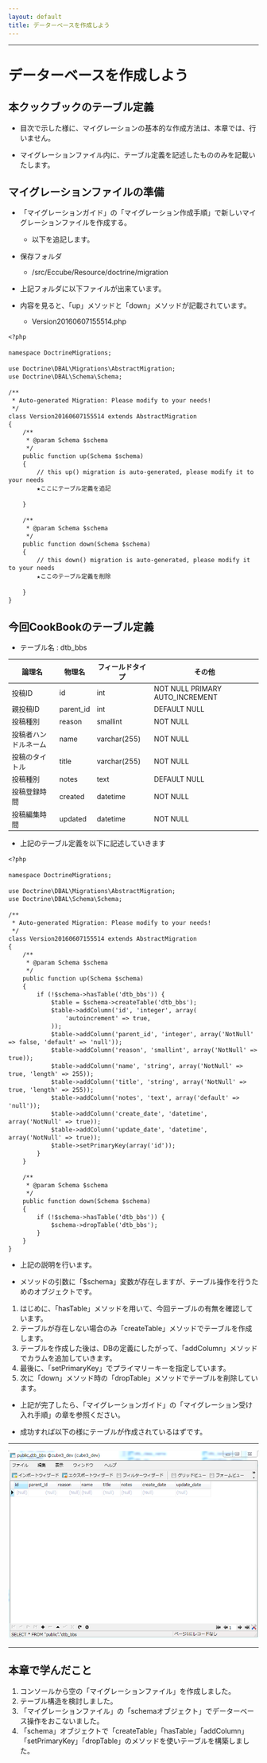 ```yaml
---
layout: default
title: データーベースを作成しよう
---
```


---

# データーベースを作成しよう


## 本クックブックのテーブル定義

- 目次で示した様に、マイグレーションの基本的な作成方法は、本章では、行いません。

- マイグレーションファイル内に、テーブル定義を記述したもののみを記載いたします。

## マイグレーションファイルの準備

- 「マイグレーションガイド」の「マイグレーション作成手順」で新しいマイグレーションファイルを作成する。

    - 以下を追記します。

- 保存フォルダ
    - /src/Eccube/Resource/doctrine/migration
    
- 上記フォルダに以下ファイルが出来ています。
- 内容を見ると、「up」メソッドと「down」メソッドが記載されています。
    - Version20160607155514.php

```
<?php

namespace DoctrineMigrations;

use Doctrine\DBAL\Migrations\AbstractMigration;
use Doctrine\DBAL\Schema\Schema;

/**
 * Auto-generated Migration: Please modify to your needs!
 */
class Version20160607155514 extends AbstractMigration
{
    /**
     * @param Schema $schema
     */
    public function up(Schema $schema)
    {
        // this up() migration is auto-generated, please modify it to your needs
        ★ここにテーブル定義を追記

    }

    /**
     * @param Schema $schema
     */
    public function down(Schema $schema)
    {
        // this down() migration is auto-generated, please modify it to your needs
        ★ここのテーブル定義を削除

    }
}
```

## 今回CookBookのテーブル定義

- テーブル名 : dtb_bbs

| 論理名 | 物理名 | フィールドタイプ | その他 |
|------|------|------|------|
| 投稿ID | id | int | NOT NULL PRIMARY AUTO_INCREMENT |
| 親投稿ID | parent_id | int | DEFAULT NULL |
| 投稿種別 | reason | smallint | NOT NULL |
| 投稿者ハンドルネーム | name | varchar(255) | NOT NULL |
| 投稿のタイトル | title | varchar(255) | NOT NULL |
| 投稿種別 | notes | text | DEFAULT NULL |
| 投稿登録時間 | created | datetime | NOT NULL |
| 投稿編集時間 | updated | datetime | NOT NULL |

- 上記のテーブル定義を以下に記述していきます

```
<?php

namespace DoctrineMigrations;

use Doctrine\DBAL\Migrations\AbstractMigration;
use Doctrine\DBAL\Schema\Schema;

/**
 * Auto-generated Migration: Please modify to your needs!
 */
class Version20160607155514 extends AbstractMigration
{
    /**
     * @param Schema $schema
     */
    public function up(Schema $schema)
    {
        if (!$schema->hasTable('dtb_bbs')) {
            $table = $schema->createTable('dtb_bbs');
            $table->addColumn('id', 'integer', array(
                'autoincrement' => true,
            ));
            $table->addColumn('parent_id', 'integer', array('NotNull' => false, 'default' => 'null'));
            $table->addColumn('reason', 'smallint', array('NotNull' => true));
            $table->addColumn('name', 'string', array('NotNull' => true, 'length' => 255));
            $table->addColumn('title', 'string', array('NotNull' => true, 'length' => 255));
            $table->addColumn('notes', 'text', array('default' => 'null'));
            $table->addColumn('create_date', 'datetime', array('NotNull' => true));
            $table->addColumn('update_date', 'datetime', array('NotNull' => true));
            $table->setPrimaryKey(array('id'));
        }
    }

    /**
     * @param Schema $schema
     */
    public function down(Schema $schema)
    {
        if (!$schema->hasTable('dtb_bbs')) {
            $schema->dropTable('dtb_bbs');
        }
    }
}
```

- 上記の説明を行います。

- メソッドの引数に「$schema」変数が存在しますが、テーブル操作を行うためのオブジェクトです。

1. はじめに、「hasTable」メソッドを用いて、今回テーブルの有無を確認しています。
1. テーブルが存在しない場合のみ「createTable」メソッドでテーブルを作成します。
1. テーブルを作成した後は、DBの定義にしたがって、「addColumn」メソッドでカラムを追加していきます。
1. 最後に、「setPrimaryKey」でプライマリーキーを指定しています。
1. 次に「down」メソッド時の「dropTable」メソッドでテーブルを削除しています。

- 上記が完了したら、「マイグレーションガイド」の「マイグレーション受け入れ手順」の章を参照ください。

- 成功すれば以下の様にテーブルが作成されているはずです。

---

![bbsテーブル](images/img-cookbook6-create-table.png)

---

## 本章で学んだこと

1. コンソールから空の「マイグレーションファイル」を作成しました。
1. テーブル構造を検討しました。
1. 「マイグレーションファイル」の「schemaオブジェクト」でデーターベース操作をおこないました。
1. 「schema」オブジェクトで「createTable」「hasTable」「addColumn」「setPrimaryKey」「dropTable」のメソッドを使いテーブルを構築しました。
